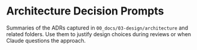 # Architecture Decision Prompts

Summaries of the ADRs captured in `00_docs/03-design/architecture` and related folders. Use them to justify design choices during reviews or when Claude questions the approach.
